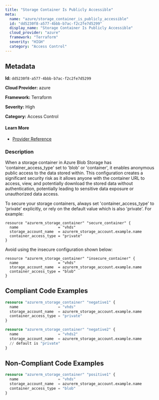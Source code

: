 ```yaml
---
title: "Storage Container Is Publicly Accessible"
meta:
  name: "azure/storage_container_is_publicly_accessible"
  id: "dd5230f8-a577-4bbb-b7ac-f2c2fe7d5299"
  display_name: "Storage Container Is Publicly Accessible"
  cloud_provider: "azure"
  framework: "Terraform"
  severity: "HIGH"
  category: "Access Control"
---
```

## Metadata

**Id:** `dd5230f8-a577-4bbb-b7ac-f2c2fe7d5299`

**Cloud Provider:** azure

**Framework:** Terraform

**Severity:** High

**Category:** Access Control

#### Learn More

 - [Provider Reference](https://registry.terraform.io/providers/hashicorp/azurerm/latest/docs/resources/storage_container#container_access_type)

### Description

 When a storage container in Azure Blob Storage has 'container_access_type' set to 'blob' or 'container', it enables anonymous public access to the data stored within. This configuration creates a significant security risk as it allows anyone with the container URL to access, view, and potentially download the stored data without authentication, potentially leading to sensitive data exposure or unauthorized data access.

To secure your storage containers, always set 'container_access_type' to 'private' explicitly, or rely on the default value which is also 'private'. For example:

```
resource "azurerm_storage_container" "secure_container" {
  name                  = "vhds"
  storage_account_name  = azurerm_storage_account.example.name
  container_access_type = "private"
}
```

Avoid using the insecure configuration shown below:

```
resource "azurerm_storage_container" "insecure_container" {
  name                  = "vhds"
  storage_account_name  = azurerm_storage_account.example.name
  container_access_type = "blob"
}
```


## Compliant Code Examples
```terraform
resource "azurerm_storage_container" "negative1" {
  name                  = "vhds"
  storage_account_name  = azurerm_storage_account.example.name
  container_access_type = "private"
}

resource "azurerm_storage_container" "negative2" {
  name                  = "vhds2"
  storage_account_name  = azurerm_storage_account.example.name
  // default is "private"
}
```
## Non-Compliant Code Examples
```terraform
resource "azurerm_storage_container" "positive1" {
  name                  = "vhds"
  storage_account_name  = azurerm_storage_account.example.name
  container_access_type = "blob"
}
```